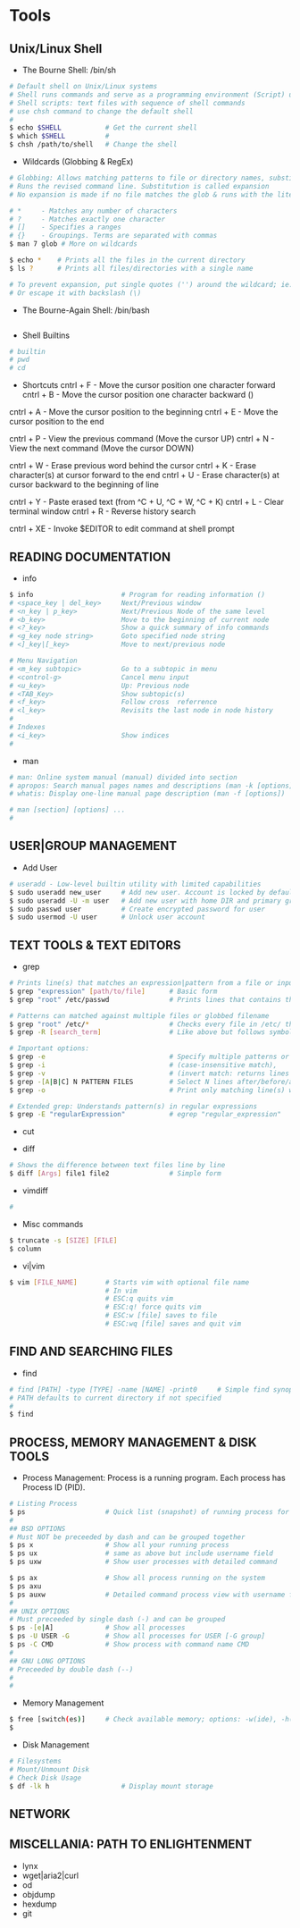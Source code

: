 # Tools

## Unix/Linux Shell

* The Bourne Shell: /bin/sh
```sh
# Default shell on Unix/Linux systems
# Shell runs commands and serve as a programming environment (Script) use to manage task
# Shell scripts: text files with sequence of shell commands
# use chsh command to change the default shell
#
$ echo $SHELL			# Get the current shell
$ which $SHELL			#
$ chsh /path/to/shell	# Change the shell
```

* Wildcards (Globbing & RegEx)
```sh
# Globbing: Allows matching patterns to file or directory names, substitutes all file names
# Runs the revised command line. Substitution is called expansion
# No expansion is made if no file matches the glob & runs with the literal character

# * 	- Matches any number of characters
# ? 	- Matches exactly one character
# [] 	- Specifies a ranges
# {}	- Groupings. Terms are separated with commas
$ man 7 glob # More on wildcards

$ echo * 	# Prints all the files in the current directory
$ ls ?		# Prints all files/directories with a single name

# To prevent expansion, put single quotes ('') around the wildcard; ie: '*', '?'
# Or escape it with backslash (\)
```

* The Bourne-Again Shell: /bin/bash
```sh

```

* Shell Builtins
```sh
# builtin
# pwd
# cd
```

* Shortcuts
cntrl + F 	- Move the cursor position one character forward
cntrl + B 	- Move the cursor position one character backward ()

cntrl + A 	- Move the cursor position to the beginning
cntrl + E 	- Move the cursor position to the end

cntrl + P 	- View the previous command (Move the cursor UP)
cntrl + N 	- View the next command (Move the cursor DOWN)

cntrl + W 	- Erase previous word behind the cursor
cntrl + K 	- Erase character(s) at cursor forward to the end
cntrl + U	- Erase character(s) at cursor backward to the beginning of line

cntrl + Y 	- Paste erased text (from ^C + U, ^C + W, ^C + K)
cntrl + L 	- Clear terminal window
cntrl + R 	- Reverse history search

cntrl + XE  - Invoke $EDITOR to edit command at shell prompt

## READING DOCUMENTATION

* info
```sh
$ info 						# Program for reading information ()
# <space_key | del_key> 	Next/Previous window
# <n_key | p_key>			Next/Previous Node of the same level
# <b_key>					Move to the beginning of current node
# <?_key>					Show a quick summary of info commands
# <g_key node string>		Goto specified node string
# <]_key|[_key>				Move to next/previous node

# Menu Navigation
# <m_key subtopic> 			Go to a subtopic in menu
# <control-g>				Cancel menu input
# <u_key>					Up: Previous node
# <TAB_Key>					Show subtopic(s)
# <f_key>					Follow cross  referrence
# <l_key>					Revisits the last node in node history
# 
# Indexes
# <i_key>					Show indices
#
```

* man
```sh
# man: Online system manual (manual) divided into section
# apropos: Search manual pages names and descriptions (man -k [options] [regex]) with keyword
# whatis: Display one-line manual page description (man -f [options])

# man [section] [options] ...
#
```

## USER|GROUP MANAGEMENT

* Add User
```sh
# useradd - Low-level builtin utility with limited capabilities
$ sudo useradd new_user 	# Add new user. Account is locked by default
$ sudo useradd -U -m user   # Add new user with home DIR and primary group with the same username.
$ sudo passwd user 			# Create encrypted password for user
$ sudo usermod -U user 		# Unlock user account
```

## TEXT TOOLS & TEXT EDITORS

* grep
```sh
# Prints line(s) that matches an expression|pattern from a file or input stream
$ grep "expression" [path/to/file]		# Basic form
$ grep "root" /etc/passwd				# Prints lines that contains the word root in the /etc/passwd file

# Patterns can matched against multiple files or globbed filename
$ grep "root" /etc/*					# Checks every file in /etc/ that contains the word root
$ grep -R [search_term]					# Like above but follows symbolic links

# Important options:
$ grep -e								# Specify multiple patterns or pattern begins with a dash (-)
$ grep -i								# (case-insensitive match),
$ grep -v 								# (invert match: returns lines that do not match search pattern)
$ grep -[A|B|C] N PATTERN FILES			# Select N lines after/before/around pattern in filename(s)
$ grep -o 								# Print only matching line(s) with each on separate line.

# Extended grep: Understands pattern(s) in regular expressions
$ grep -E "regularExpression"			# egrep "regular_expression"
```
* cut

* diff
```sh
# Shows the difference between text files line by line
$ diff [Args] file1 file2				# Simple form

```

* vimdiff
```sh
# 
```

* Misc commands
```sh
$ truncate -s [SIZE] [FILE]
$ column
```

* vi|vim
```sh
$ vim [FILE_NAME]		# Starts vim with optional file name
						# In vim
						# ESC:q quits vim
						# ESC:q! force quits vim
						# ESC:w [file] saves to file
						# ESC:wq [file] saves and quit vim
```

## FIND AND SEARCHING FILES

* find
```sh
# find [PATH] -type [TYPE] -name [NAME] -print0 	# Simple find synopsis
# PATH defaults to current directory if not specified
# 
$ find 
```

## PROCESS, MEMORY MANAGEMENT & DISK TOOLS

* Process Management: Process is a running program. Each process has Process ID (PID).
```sh
# Listing Process
$ ps 					# Quick list (snapshot) of running process for current $USER on $TTY
#
## BSD OPTIONS
# Must NOT be preceeded by dash and can be grouped together
$ ps x 					# Show all your running process
$ ps ux 				# same as above but include username field
$ ps uxw 				# Show user processes with detailed command

$ ps ax 				# Show all process running on the system
$ ps axu
$ ps auxw 				# Detailed command process view with username field
# 
## UNIX OPTIONS
# Must preceeded by single dash (-) and can be grouped
$ ps -[e|A] 			# Show all processes 
$ ps -U USER -G			# Show all processes for USER [-G group]
$ ps -C CMD 			# Show process with command name CMD
#
## GNU LONG OPTIONS
# Preceeded by double dash (--)
#
#
```

* Memory Management
```sh
$ free [switch(es)]		# Check available memory; options: -w(ide), -h(uman readable), -s(econds delay)
$
```

* Disk Management
```sh
# Filesystems
# Mount/Unmount Disk
# Check Disk Usage
$ df -lk h 					# Display mount storage

```

## NETWORK 


## MISCELLANIA: PATH TO ENLIGHTENMENT
- lynx
- wget|aria2|curl
- od
- objdump
- hexdump
- git